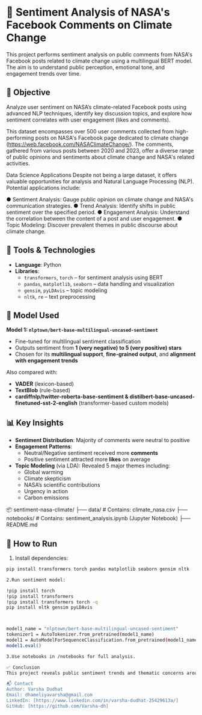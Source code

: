 # 🚀 Sentiment Analysis of NASA's Facebook Comments on Climate Change

This project performs sentiment analysis on public comments from NASA's Facebook posts related to climate change using a multilingual BERT model. The aim is to understand public perception, emotional tone, and engagement trends over time.

## 📌 Objective
Analyze user sentiment on NASA’s climate-related Facebook posts using advanced NLP techniques, identify key discussion topics, and explore how sentiment correlates with user engagement (likes and comments).


This dataset encompasses over 500 user comments collected from high-performing
posts on NASA's Facebook page dedicated to climate change
(https://web.facebook.com/NASAClimateChange/). The comments, gathered from
various posts between 2020 and 2023, offer a diverse range of public opinions and
sentiments about climate change and NASA's related activities.

Data Science Applications
Despite not being a large dataset, it offers valuable opportunities for analysis and
Natural Language Processing (NLP). Potential applications include:

● Sentiment Analysis: Gauge public opinion on climate change and NASA's
communication strategies.
● Trend Analysis: Identify shifts in public sentiment over the specified period.
● Engagement Analysis: Understand the correlation between the content of a
post and user engagement.
● Topic Modeling: Discover prevalent themes in public discourse about climate
change.

## 🧰 Tools & Technologies

- **Language**: Python  
- **Libraries**:
  - `transformers`, `torch` – for sentiment analysis using BERT
  - `pandas`, `matplotlib`, `seaborn` – data handling and visualization
  - `gensim`, `pyLDAvis` – topic modeling
  - `nltk`, `re` – text preprocessing
## 🧠 Model Used

**Model 1: `nlptown/bert-base-multilingual-uncased-sentiment`**  
- Fine-tuned for multilingual sentiment classification  
- Outputs sentiment from **1 (very negative) to 5 (very positive) stars**  
- Chosen for its **multilingual support**, **fine-grained output**, and **alignment with engagement trends**

Also compared with:
- **VADER** (lexicon-based)
- **TextBlob** (rule-based)
- **cardiffnlp/twitter-roberta-base-sentiment & distilbert-base-uncased-finetuned-sst-2-english** (transformer-based custom models)

## 📊 Key Insights

- **Sentiment Distribution**: Majority of comments were neutral to positive  
- **Engagement Patterns**:
  - Neutral/Negative sentiment received more **comments**
  - Positive sentiment attracted more **likes** on average
- **Topic Modeling** (via LDA): Revealed 5 major themes including:
  - Global warming
  - Climate skepticism
  - NASA’s scientific contributions
  - Urgency in action
  - Carbon emissions

📦 sentiment-nasa-climate/
├── data/          # Contains: climate_nasa.csv
├── notebooks/     # Contains: sentiment_analysis.ipynb (Jupyter Notebook)
├── README.md      

## 📌 How to Run

1. Install dependencies:

```bash
pip install transformers torch pandas matplotlib seaborn gensim nltk

2.Run sentiment model:

!pip install torch
!pip install transformers
!pip install transformers torch -q
pip install nltk gensim pyLDAvis



model1_name = "nlptown/bert-base-multilingual-uncased-sentiment"
tokenizer1 = AutoTokenizer.from_pretrained(model1_name)
model1 = AutoModelForSequenceClassification.from_pretrained(model1_name)
model1.eval()

3.Use notebooks in /notebooks for full analysis.

✅ Conclusion
This project reveals public sentiment trends and thematic concerns around climate change as discussed on NASA's Facebook page. The multilingual BERT model helped capture nuanced sentiment in a diverse, global dataset.

📬 Contact
Author: Varsha Dudhat
Email: dhameliyavarsha@gmail.com
LinkedIn: [https://www.linkedin.com/in/varsha-dudhat-25429613a/]
GitHub: [https://github.com/Varsha-dh]



